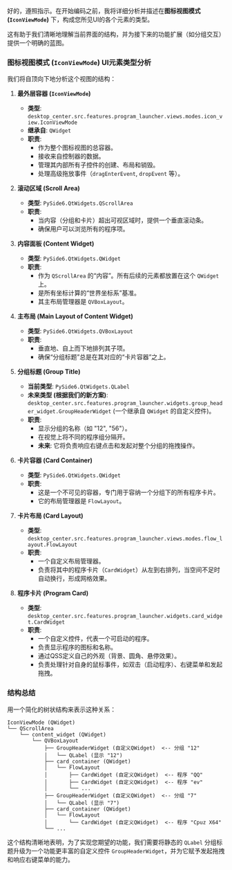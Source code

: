 好的，遵照指示。在开始编码之前，我将详细分析并描述在**图标视图模式 (`IconViewMode`)** 下，构成您所见UI的各个元素的类型。

这有助于我们清晰地理解当前界面的结构，并为接下来的功能扩展（如分组交互）提供一个明确的蓝图。

### **图标视图模式 (`IconViewMode`) UI元素类型分析**

我们将自顶向下地分析这个视图的结构：

1.  **最外层容器 (`IconViewMode`)**
    *   **类型**: `desktop_center.src.features.program_launcher.views.modes.icon_view.IconViewMode`
    *   **继承自**: `QWidget`
    *   **职责**:
        *   作为整个图标视图的总容器。
        *   接收来自控制器的数据。
        *   管理其内部所有子控件的创建、布局和销毁。
        *   处理高级拖放事件（`dragEnterEvent`, `dropEvent` 等）。

2.  **滚动区域 (Scroll Area)**
    *   **类型**: `PySide6.QtWidgets.QScrollArea`
    *   **职责**:
        *   当内容（分组和卡片）超出可视区域时，提供一个垂直滚动条。
        *   确保用户可以浏览所有的程序项。

3.  **内容面板 (Content Widget)**
    *   **类型**: `PySide6.QtWidgets.QWidget`
    *   **职责**:
        *   作为 `QScrollArea` 的“内容”。所有后续的元素都放置在这个 `QWidget` 上。
        *   是所有坐标计算的“世界坐标系”基准。
        *   其主布局管理器是 `QVBoxLayout`。

4.  **主布局 (Main Layout of Content Widget)**
    *   **类型**: `PySide6.QtWidgets.QVBoxLayout`
    *   **职责**:
        *   垂直地、自上而下地排列其子项。
        *   确保“分组标题”总是在其对应的“卡片容器”之上。

5.  **分组标题 (Group Title)**
    *   **当前类型**: `PySide6.QtWidgets.QLabel`
    *   **未来类型 (根据我们的新方案)**: `desktop_center.src.features.program_launcher.widgets.group_header_widget.GroupHeaderWidget` (一个继承自 `QWidget` 的自定义控件)。
    *   **职责**:
        *   显示分组的名称（如 "12", "56"）。
        *   在视觉上将不同的程序组分隔开。
        *   **未来**: 它将负责响应右键点击和发起对整个分组的拖拽操作。

6.  **卡片容器 (Card Container)**
    *   **类型**: `PySide6.QtWidgets.QWidget`
    *   **职责**:
        *   这是一个不可见的容器，专门用于容纳一个分组下的所有程序卡片。
        *   它的布局管理器是 `FlowLayout`。

7.  **卡片布局 (Card Layout)**
    *   **类型**: `desktop_center.src.features.program_launcher.views.modes.flow_layout.FlowLayout`
    *   **职责**:
        *   一个自定义布局管理器。
        *   负责将其中的程序卡片（`CardWidget`）从左到右排列，当空间不足时自动换行，形成网格效果。

8.  **程序卡片 (Program Card)**
    *   **类型**: `desktop_center.src.features.program_launcher.widgets.card_widget.CardWidget`
    *   **职责**:
        *   一个自定义控件，代表一个可启动的程序。
        *   负责显示程序的图标和名称。
        *   通过QSS定义自己的外观（背景、圆角、悬停效果）。
        *   负责处理针对自身的鼠标事件，如双击（启动程序）、右键菜单和发起拖拽。

### **结构总结**

用一个简化的树状结构来表示这种关系：

```
IconViewMode (QWidget)
└── QScrollArea
    └── content_widget (QWidget)
        └── QVBoxLayout
            ├── GroupHeaderWidget (自定义QWidget)  <-- 分组 "12"
            │   └── QLabel (显示 "12")
            ├── card_container (QWidget)
            │   └── FlowLayout
            │       ├── CardWidget (自定义QWidget)  <-- 程序 "QQ"
            │       ├── CardWidget (自定义QWidget)  <-- 程序 "ev"
            │       └── ...
            ├── GroupHeaderWidget (自定义QWidget)  <-- 分组 "7"
            │   └── QLabel (显示 "7")
            ├── card_container (QWidget)
            │   └── FlowLayout
            │       └── CardWidget (自定义QWidget)  <-- 程序 "Cpuz X64"
            └── ...
```

这个结构清晰地表明，为了实现您期望的功能，我们需要将静态的 `QLabel` 分组标题升级为一个功能更丰富的自定义控件 `GroupHeaderWidget`，并为它赋予发起拖拽和响应右键菜单的能力。